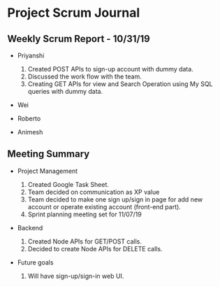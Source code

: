 # Project Scrum Journal

## Weekly Scrum Report - 10/31/19

* Priyanshi
  1. Created POST APIs to sign-up account with dummy data.
  2. Discussed the work flow with the team.
  3. Creating GET APIs for view and Search Operation using My SQL queries with dummy data.

* Wei


* Roberto

* Animesh

## Meeting Summary

* Project Management
  1. Created Google Task Sheet.
  2. Team decided on communication as XP value
  3. Team decided to make one sign up/sign in page for add new account or operate existing account (front-end part). 
  4. Sprint planning meeting set for 11/07/19
* Backend
  1. Created Node APIs for GET/POST calls.
  2. Decided to create Node APIs for DELETE calls.
  
* Future goals
  1. Will have sign-up/sign-in web UI.
 
